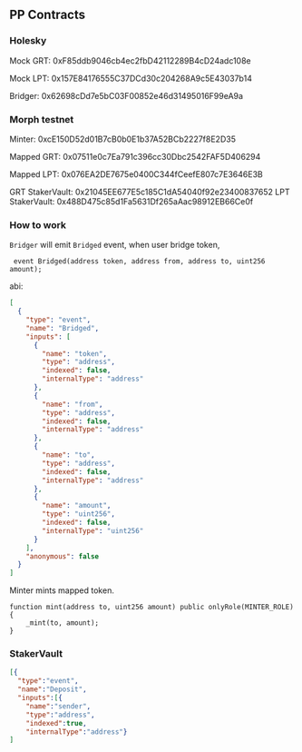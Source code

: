 ## PP Contracts

### Holesky

Mock GRT: 0xF85ddb9046cb4ec2fbD42112289B4cD24adc108e

Mock LPT: 0x157E84176555C37DCd30c204268A9c5E43037b14

Bridger: 0x62698cDd7e5bC03F00852e46d31495016F99eA9a

### Morph testnet

Minter: 0xcE150D52d01B7cB0b0E1b37A52BCb2227f8E2D35

Mapped GRT: 0x07511e0c7Ea791c396cc30Dbc2542FAF5D406294

Mapped LPT: 0x076EA2DE7675e0400C344fCeefE807c7E3646E3B

GRT StakerVault: 0x21045EE677E5c185C1dA54040f92e23400837652
LPT StakerVault: 0x488D475c85d1Fa5631Df265aAac98912EB66Ce0f

### How to work

`Bridger` will emit `Bridged` event, when user bridge token,

```solidity
 event Bridged(address token, address from, address to, uint256 amount);
```

abi:

```json
[
  {
    "type": "event",
    "name": "Bridged",
    "inputs": [
      {
        "name": "token",
        "type": "address",
        "indexed": false,
        "internalType": "address"
      },
      {
        "name": "from",
        "type": "address",
        "indexed": false,
        "internalType": "address"
      },
      {
        "name": "to",
        "type": "address",
        "indexed": false,
        "internalType": "address"
      },
      {
        "name": "amount",
        "type": "uint256",
        "indexed": false,
        "internalType": "uint256"
      }
    ],
    "anonymous": false
  }
]
```

Minter mints mapped token.

```solidity
function mint(address to, uint256 amount) public onlyRole(MINTER_ROLE) {
    _mint(to, amount);
}
```

### StakerVault

```json
[{
  "type":"event",
  "name":"Deposit",
  "inputs":[{
    "name":"sender",
    "type":"address",
    "indexed":true,
    "internalType":"address"}
]
```
